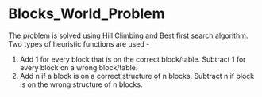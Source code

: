 # Blocks_World_Problem
The problem is solved using Hill Climbing and Best first search algorithm. 
Two types of heuristic functions are used -
1. Add 1 for every block that is on the correct block/table. Subtract 1 for every block on a wrong block/table.
2. Add n if a block is on a correct structure of n blocks. Subtract n if block is on the wrong structure of n blocks.
